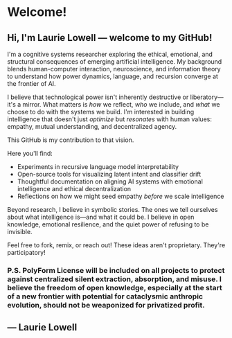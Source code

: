 # **Welcome!**

## **Hi, I'm Laurie Lowell — welcome to my GitHub!**

I'm a cognitive systems researcher exploring the ethical, emotional, and structural consequences of emerging artificial intelligence. My background blends human-computer interaction, neuroscience, and information theory to understand how power dynamics, language, and recursion converge at the frontier of AI.

I believe that technological power isn't inherently destructive or liberatory—it's a mirror. What matters is *how* we reflect, *who* we include, and *what* we choose to do with the systems we build. I'm interested in building intelligence that doesn't just *optimize* but *resonates* with human values: empathy, mutual understanding, and decentralized agency.

This GitHub is my contribution to that vision.

Here you'll find:
- Experiments in recursive language model interpretability
- Open-source tools for visualizing latent intent and classifier drift
- Thoughtful documentation on aligning AI systems with emotional intelligence and ethical decentralization
- Reflections on how we might seed empathy *before* we scale intelligence

Beyond research, I believe in symbolic stories. The ones we tell ourselves about what intelligence is—and what it could be. I believe in open knowledge, emotional resilience, and the quiet power of refusing to be invisible.

Feel free to fork, remix, or reach out! These ideas aren't proprietary. They're participatory!

### **P.S. PolyForm License will be included on all projects to protect against centralized silent extraction, absorption, and misuse. I believe the freedom of open knowledge, especially at the start of a new frontier with potential for cataclysmic anthropic evolution, should not be weaponized for privatized profit.**

## **— Laurie Lowell**


